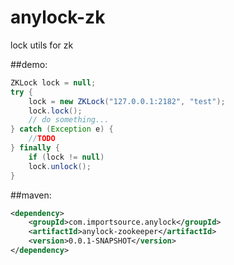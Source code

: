 # anylock-zk
lock utils for zk

##demo:
```java
ZKLock lock = null;
try {
	lock = new ZKLock("127.0.0.1:2182", "test");
	lock.lock();
	// do something...
} catch (Exception e) {
	//TODO
} finally {
	if (lock != null)
	lock.unlock();
}
```

##maven:
```xml
<dependency>
    <groupId>com.importsource.anylock</groupId>
    <artifactId>anylock-zookeeper</artifactId>
    <version>0.0.1-SNAPSHOT</version>
</dependency>
```
